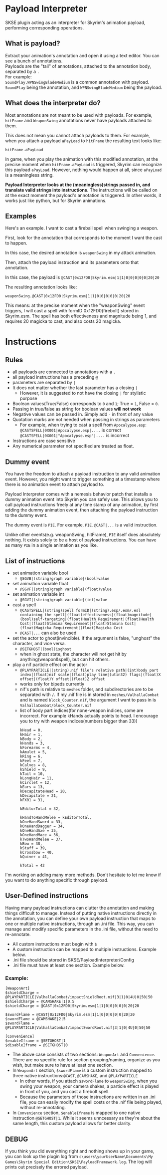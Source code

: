 # Payload Interpreter
SKSE plugin acting as an interpreter for Skyrim's animation payload, performing corresponding operations.

## What is payload?
Extract your animation's annotation and open it using a text editor. You can see a bunch of annotations.<br/>
Payloads are the "tail" of annotations, attached to the annotation body, separated by a `.`<br/>
For example: <br/>
`SoundPlay.WPNSwingBladeMedium` is a common annotation with payload. <br/>
`SoundPlay` being the annotation, and `WPNSwingBladeMedium` being the payload. <br/>

## What does the interpreter do?
Most annotations are not meant to be used with payloads. For example, `hitFrame` and `WeaponSwing` annotations never have payloads attached to them. <br/>

This does not mean you cannot attach payloads to them. For example, when you attach a payload `aPayLoad` to `hitFrame` the resulting text looks like: <br/>

`hitFrame.aPayLoad`

In game, when you play the animation with this modified annotation, at the precise moment when `hitFrame.aPayLoad` is triggered, Skyrim can recognize this payload `aPayLoad`. However, nothing would happen at all, since `aPayLoad` is a meaningless string. 

**Payload Interpreter looks at the (meaningless)strings passed in, and translate valid strings into instructions.** The instructions will be called on at the exact moment the payload's annotation is triggered. In other words, it works just like python, but for Skyrim animations. <br/>

## Examples
Here's an example. I want to cast a fireball spell when swinging a weapon. <br/>

First, look for the annotation that corresponds to the moment I want the cast to happen. <br/>

In this case, the desired annotation is `weaponSwing` in my attack animation. <br/>

Then, attach the payload instruction and its parameters onto that annotation. <br/>

In this case, the payload is `@CAST|0x12FD0|Skyrim.esm|1|1|0|0|0|0|0|20|20` <br/>

The resulting annotation looks like: <br/>

`weaponSwing.@CAST|0x12FD0|Skyrim.esm|1|1|0|0|0|0|0|20|20` <br/>

This means: at the precise moment when the "weaponSwing" event triggers, I will cast a spell with formID 0x12FD0(firebolt) stored in Skyrim.esm. The spell has both effectiveness and magnitude being 1, and requires 20 magicka to cast, and also costs 20 magicka.

# Instructions
## Rules
- all payloads are connected to annotations with a `.`
- all payload instructions has a preceding `@`
- parameters are separated by `|`
- It does not matter whether the last parameter has a closing `|`
  - However, it is suggested to not have the closing `|` for stylistic purpose
- Boolean values(True/False) corresponds to `0` and `1`; True = `1`, False = `0`. 
- Passing in true/false as string for boolean values **will not work**
- Negative values can be passed in. Simply add `-` in front of any value
- Quotation marks are not needed when passing in strings as parameters
  - For example, when trying to cast a spell from `Apocalypse.esp`: <br/>
   `@CASTSPELL|0X001|Apocalypse.esp|....` is correct <br/>
   `@CASTSPELL|0X001|"Apocalypse.esp"|....` is incorrect <br/>
- Instructions are case sensitive
- Any numerical parameter not specified are treated as float.


## Dummy event
You have the freedom to attach a payload instruction to any valid animation event. However, you might want to trigger something at a timestamp where there is no animation event to attach payload to. <br/>

Payload Interpreter comes with a nemesis behavior patch that installs a dummy animation event into Skyrim you can safely use. This allows you to call payload instructions freely at any time stamp of any animation, by first adding the dummy animation event, then attaching the payload instruction to the dummy event.

The dummy event is `PIE`. For example, `PIE.@CAST|...` is a valid instruction.

Unlike other events(e.g. weaponSwing, hitFrame), `PIE` itself does absolutely nothing. It exists solely to be a host of payload instructions. You can have as many `PIE` in a single animation as you like.

## List of instructions
- set animation variable bool<br/>
  - `@SGVB|(string)graph variable|(bool)value`<br/>
- set animation variable float<br/>
  - `@SGVF|(string)graph variable|(float)value`<br/>
- set animation variable int<br/>
  - `@SGVI|(string)graph variable|(int)value `<br/>
- cast a spell<br/>
  - `@CASTSPELL|(string)spell formID|(string).esp/.esm/.esl containing the spell|(float)effectiveness|(float)magnitude|(bool)self-targeting|(float)Health Requirement|(float)Health Cost|(float)Stamina Requirement|(float)Stamina Cost|(float)Magicka Requirement|(float)Magicka Cost`<br/>
  - `@CAST|...` can also be used
- set the actor to ghost(invincible). If the argument is false, "unghost" the character, and vice versa. <br/>
  - `@SETGHOST|(bool)isghost`<br/>
  - when in ghost state, the character will not get hit by anything(weapon&spell), but can hit others. 
- play a nif particle effect on the actor
  - `@PLAYPARTICLE|(string).nif file's relative path|(int)body part index|(float)nif scale|(float)play time|(utin32) flags|(float)X offset|(float)Y offset|(float)Z offset`
  - works only for bipeds currently
  - nif's path is relative to `meshes` folder, and subdirectories are to be separated with `/`. If my .nif file is in stored in `meshes/ValhallaCombat` and is named `block_Counter.nif`, the argument I want to pass in is `ValhallaCombat/block_Counter.nif`
  - list of body part indices(for none-weapon indices, some are incorrect. For example kHands actually points to head. I encourage you to try with weapon indices(numbers bigger than 33))
    ```
    kHead = 0,
    kHair = 1,
    kBody = 2,
    kHands = 3,
    kForearms = 4,
    kAmulet = 5,
    kRing = 6,
    kFeet = 7,
    kCalves = 8,
    kShield = 9,
    kTail = 10,
    kLongHair = 11,
    kCirclet = 12,
    kEars = 13,
    kDecapitateHead = 20,
    kDecapitate = 21,
    kFX01 = 31,

    kEditorTotal = 32,

    kHandToHandMelee = kEditorTotal,
    kOneHandSword = 33,
    kOneHandDagger = 34,
    kOneHandAxe = 35,
    kOneHandMace = 36,
    kTwoHandMelee = 37,
    kBow = 38,
    kStaff = 39,
    kCrossbow = 40,
    kQuiver = 41,

    kTotal = 42
    ```
I'm working on adding many more methods. Don't hesitate to let me know if you want to do anything specific through payload.

## User-Defined instructions
Having many payload instructions can clutter the annotation and making things difficult to manage. Instead of putting native instructions directly in the annotation, you can define your own payload instruction that maps to one or multiple native instructions, through an .ini file. This way, you can manage and modify specific parameters in the .ini file, without the need to re-annotate.<br/>

- All custom instructions must begin with `$`
- A custom instruction can be mapped to multiple instructions. Example below.
- .ini file should be stored in SKSE/PayloadInterpreter/Config
- .ini file must have at least one section. Example below.

### Example:
```
[WeaponArt]
$shieldCharge = @PLAYPARTICLE|ValhallaCombat/impactShieldRoot.nif|3|1|0|4U|0|50|50
$shieldCharge = @CAMSHAKE|1|0.5
$shieldCharge = @CAST|0x12FD0|Skyrim.esm|1|1|0|0|0|0|0|20|20

$swordFlame = @CAST|0x12FD0|Skyrim.esm|1|1|0|0|0|0|0|20|20
$swordFlame = @CAMSHAKE|2|5
$swordFlame = @PLAYPARTICLE|ValhallaCombat/impactSwordRoot.nif|3|1|0|4U|0|50|50

[Convenience]
$enableIframe = @SETGHOST|1
$disableIframe = @SETGHOST|0
```
- The above case consists of two sections: `WeaponArt` and `Convenience`. There are no specific rule for section grouping/naming, organize as you wish, but make sure to have at least one section.
- In `WeaponArt` section, `$swordFlame` is a custom instruction mapped to three native instructions:`@CAST`, `@CAMSHAKE`, and `@PLAYPARTICLE`
  - In other words, if you attach `$swordFlame` to `weaponSwing`, when you swing your weapon, your camera shakes, a particle effect is played in front of you, and you cast a firebolt spell.
  - Because the parameters of those instructions are written in an .ini file, you can easily modify the spell costs or the .nif file being played, without re-annotating.
- In `Convenience` section, `$enableIframe` is mapped to one native instruction `@SETGHOST|1`. While it seems unncessary as they're about the same length, this custom payload allows for better clarity.

## DEBUG
If you think you did everything right and nothing shows up in your game, you can look up the plugin log from `c\users\yourUserName\Documents\My Games\Skyrim Special Edition\SKSE\PayloadFramework.log`. The log will prints out precisely the errored payload.
